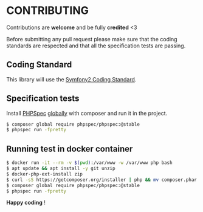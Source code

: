 CONTRIBUTING
============

Contributions are **welcome** and be fully **credited** <3

Before submitting any pull request please make sure that the coding standards are respected and that all the specification tests are passing. 

Coding Standard
---------------
This library will use the [Symfony2 Coding Standard](http://symfony.com/doc/current/contributing/code/standards.html).

Specification tests
-------------------

Install [PHPSpec](http://www.phpspec.net/) [globally](https://getcomposer.org/doc/00-intro.md#globally)
with composer and run it in the project.

```bash
$ composer global require phpspec/phpspec:@stable
$ phpspec run -fpretty
```

Running test in docker container
--------------------------------
```bash
$ docker run -it --rm -v $(pwd):/var/www -w /var/www php bash
$ apt update && apt install -y git unzip
$ docker-php-ext-install zip
$ curl -sS https://getcomposer.org/installer | php && mv composer.phar /usr/local/bin/composer
$ composer global require phpspec/phpspec:@stable
$ phpspec run -fpretty
```

**Happy coding** !

